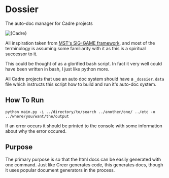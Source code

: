 # Dossier
The auto-doc manager for Cadre projects

![{Cadre}](http://i.imgur.com/17wwI3f.png)

All inspiration taken from [MST's SIG-GAME framework](https://github.com/siggame), and most of the terminology is assuming some familiarity with it as this is a spiritual successor to it.

This could be thought of as a glorified bash script. In fact it very well could have been written in bash, I just like python more.

All Cadre projects that use an auto doc system should have a `_dossier.data` file which instructs this script how to build and run it's auto-doc system.

## How To Run

`
python main.py -i ../directory/to/search ../another/one/ ../etc -o ../where/you/want/the/output
`

If an error occurs it should be printed to the console with some information about why the error occured.

## Purpose

The primary purpose is so that the html docs can be easily generated with one command. Just like Creer generates code, this generates docs, though it uses popular document generators in the process.
